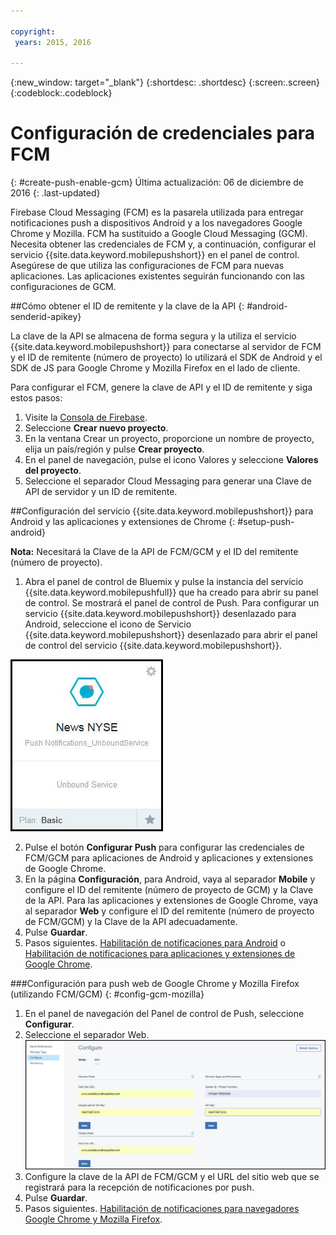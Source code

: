 ```yaml
---

copyright:
 years: 2015, 2016

---
```


{:new_window: target="_blank"}
{:shortdesc: .shortdesc}
{:screen:.screen}
{:codeblock:.codeblock}

# Configuración de credenciales para FCM
{: #create-push-enable-gcm}
Última actualización: 06 de diciembre de 2016
{: .last-updated}

Firebase Cloud Messaging (FCM) es la pasarela utilizada para entregar notificaciones push a dispositivos Android y a los navegadores Google Chrome y Mozilla. FCM ha sustituido a Google Cloud Messaging (GCM). Necesita obtener las credenciales de FCM y, a continuación, configurar el servicio {{site.data.keyword.mobilepushshort}} en el panel de control. Asegúrese de que utiliza las configuraciones de FCM para nuevas aplicaciones. Las aplicaciones existentes seguirán funcionando con las configuraciones de GCM.

##Cómo obtener el ID de remitente y la clave de la API
{: #android-senderid-apikey}

La clave de la API se almacena de forma segura y la utiliza el servicio {{site.data.keyword.mobilepushshort}} para conectarse al servidor de FCM y el ID de remitente (número de proyecto) lo utilizará el SDK de Android y el SDK de JS para Google Chrome y Mozilla Firefox en el lado de cliente. 

Para configurar el FCM, genere la clave de API y el ID de remitente y siga estos pasos:

1. Visite la [Consola de Firebase](https://console.firebase.google.com/?pli=1).
2. Seleccione **Crear nuevo proyecto**. 
3. En la ventana Crear un proyecto, proporcione un nombre de proyecto, elija un país/región y pulse **Crear proyecto**.
3. En el panel de navegación, pulse el icono Valores y seleccione **Valores del proyecto**.
4. Seleccione el separador Cloud Messaging para generar una Clave de API de servidor y un ID de remitente.

##Configuración del servicio {{site.data.keyword.mobilepushshort}} para Android y las aplicaciones y extensiones de Chrome
{: #setup-push-android}

**Nota:** Necesitará la Clave de la API de FCM/GCM y el ID del remitente (número de proyecto).

1. Abra el panel de control de Bluemix y pulse la instancia del servicio {{site.data.keyword.mobilepushfull}} que ha creado para abrir su panel de control. Se mostrará el panel de control de Push. Para configurar un servicio {{site.data.keyword.mobilepushshort}} desenlazado para Android, seleccione el icono de Servicio {{site.data.keyword.mobilepushshort}} desenlazado para abrir el panel de control del servicio {{site.data.keyword.mobilepushshort}}. 

![Panel de control de Push](images/push_unbound.jpg)

2. Pulse el botón **Configurar Push** para configurar las credenciales de FCM/GCM para aplicaciones de Android y aplicaciones y extensiones de Google Chrome.
3. En la página **Configuración**, para Android, vaya al separador **Mobile** y configure el ID del remitente (número de proyecto de GCM) y la Clave de la API. Para las aplicaciones y extensiones de Google Chrome, vaya al separador **Web** y configure el ID del remitente (número de proyecto de FCM/GCM) y la Clave de la API adecuadamente.
4. Pulse **Guardar**.
5. Pasos siguientes. [Habilitación de notificaciones para Android](c_enable_push.html) o [Habilitación de notificaciones para aplicaciones y extensiones de Google Chrome](c_enable_push.html).

###Configuración para push web de Google Chrome y Mozilla Firefox (utilizando FCM/GCM)
{: #config-gcm-mozilla}

1. En el panel de navegación del Panel de control de Push, seleccione **Configurar**.
2. Seleccione el separador Web.
	![Configuraciones de push web](images/webpush_configure.jpg)
3. Configure la clave de la API de FCM/GCM y el URL del sitio web que se registrará para la recepción de notificaciones por push.
4. Pulse **Guardar**.
5. Pasos siguientes. [Habilitación de notificaciones para navegadores Google Chrome y Mozilla Firefox](c_enable_push.html).
